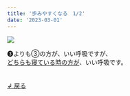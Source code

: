 ```yaml
---
title: '歩みやすくなる　1/2'
date: '2023-03-01'
---
```

![](/images/a_03_.jpg)

➌よりも③の方が、いい呼吸ですが、   
[どちらも寝ている時の方が]()、いい呼吸です。

　  
[ ↲ 戻る ](/posts/00)
